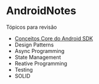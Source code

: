# AndroidNotes

Tópicos para revisão

  - [Conceitos Core do Android SDK](https://github.com/ArthurMorsoleto/AndroidNotes/tree/3ad42c389771fce8a77840513655288650624008/conceitos%20core)
  - Design Patterns
  - Async Programming
  - State Management
  - Reative Programming
  - Testing
  - SOLID

